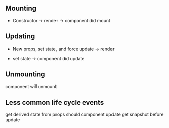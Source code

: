 ## Mounting 

* Constructor -> render -> component did mount

## Updating 

* New props, set state, and force update -> render

* set state -> component did update

## Unmounting

component will unmount


## Less common life cycle events

get derived state from props 
should component update
get snapshot before update

